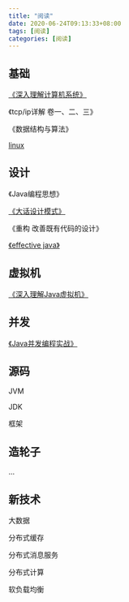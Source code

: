 ```yaml
---
title: "阅读"
date: 2020-06-24T09:13:33+08:00
tags: [阅读]
categories: [阅读]
---
```


## 基础
[《深入理解计算机系统》](/tags/csapp)

《tcp/ip详解 卷一、二、三》

《数据结构与算法》

[linux](/tags/linux)
## 设计
《Java编程思想》

[《大话设计模式》](/tags/设计模式)

《重构 改善既有代码的设计》

[《effective java》](/post/read/effectivejava/effectivejava)

## 虚拟机
[《深入理解Java虚拟机》](/tags/jvm)

## 并发
[《Java并发编程实战》](/tags/并发)

## 源码
JVM

JDK

框架

## 造轮子
...

## 新技术
大数据

分布式缓存

分布式消息服务

分布式计算

软负载均衡